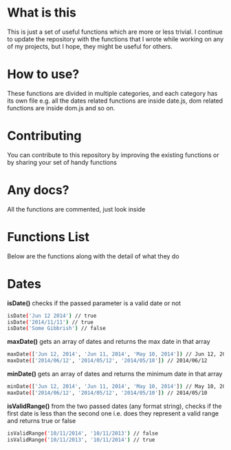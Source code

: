 What is this
=========
This is just a set of useful functions which are more or less trivial. I continue to update the repository with the functions that I wrote while working on any of my projects, but I hope, they might be useful for others.


How to use?
===
These functions are divided in multiple categories, and each category has its own file e.g. all the dates related functions are inside date.js, dom related functions are inside dom.js and so on.

Contributing
===
You can contribute to this repository by improving the existing functions or by sharing your set of handy functions

Any docs?
===
All the functions are commented, just look inside

Functions List
===
Below are the functions along with the detail of what they do

Dates
====
**isDate()** checks if the passed parameter is a valid date or not
```sh
isDate('Jun 12 2014') // true
isDate('2014/11/11') // true
isDate('Some Gibbrish') // false
```
**maxDate()** gets an array of dates and returns the max date in that array
```sh
maxDate(['Jun 12, 2014', 'Jun 11, 2014', 'May 10, 2014']) // Jun 12, 2014
maxDate(['2014/06/12', '2014/05/12', '2014/05/10']) // 2014/06/12
```
**minDate()** gets an array of dates and returns the minimum date in that array
```sh
minDate(['Jun 12, 2014', 'Jun 11, 2014', 'May 10, 2014']) // May 10, 2014
maxDate(['2014/06/12', '2014/05/12', '2014/05/10']) // 2014/05/10
```
**isValidRange()** from the two passed dates (any format string), checks if the first date is less than the second one i.e. does they represent a valid range and returns true or false
```sh
isValidRange('10/11/2014', '10/11/2013') // false
isValidRange('10/11/2013', '10/11/2014') // true
```